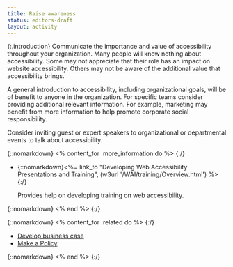 ```yaml
---
title: Raise awareness
status: editors-draft
layout: activity
---
```


{:.introduction}
Communicate the importance and value of accessibility throughout your organization. Many people will know nothing about accessibility. Some may not appreciate that their role has an impact on website accessibility. Others may not be aware of the additional value that accessibility brings.

A general introduction to accessibility, including organizational goals, will be of benefit to anyone in the organization. For specific teams consider providing additional relevant information. For example, marketing may benefit from more information to help promote corporate social responsibility. 

Consider inviting guest or expert speakers to organizational or departmental events to talk about accessibility.

{::nomarkdown}
<% content_for :more_information do %>
{:/}

* {::nomarkdown}<%= link_to "Developing Web Accessibility Presentations and Training", (w3url '/WAI/training/Overview.html') %>{:/}

  Provides help on developing training on web accessibility.
  
{::nomarkdown}
<% end %>
{:/}

{::nomarkdown}
<% content_for :related do %>
{:/}

* [Develop business case](develop_business_case.html)
* [Make a Policy](../plan/make_a_policy.html)

{::nomarkdown}
<% end %>
{:/}
